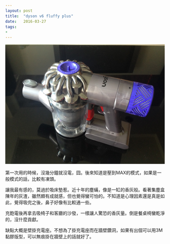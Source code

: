 ```yaml
---
layout: post
title:  "dyson v6 fluffy plus"
date:   2016-03-27
tags:
-
---
```


![](/assets/media/2016-03-27-dyson-v6-fluffy-plus.jpg)

第一次用的時候，沒幾分鐘就沒電，囧。後來知道是壓到MAX的模式，如果是一般模式的話，比較有凍頭。

讓我最有感的，莫過於吸床墊惹。近十年的塵蟎，像是一缸的香灰般。看著集塵盒陳年的灰渣，雖然頗有成就感，但也覺得蠻可怕的。不知道是心理因素還是真是如此，覺得吸完之後，鼻子好像有比較通一些。

充飽電後再拿去吸椅子和客廳的沙發，一樣讓人驚恐的香灰量。倒是餐桌椅蠻乾淨的，沒什麼貢獻。

缺點大概是壁掛充電座。不想為了掛充電座而在牆壁鑽洞，如果有出個可以用3M黏膠版型，可以無痕掛在牆壁上的話就好了。